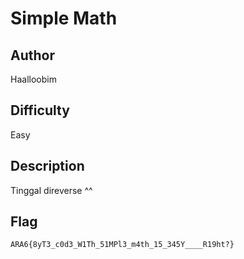 # Simple Math

## Author

Haalloobim

## Difficulty

Easy

## Description

Tinggal direverse ^^

## Flag

```
ARA6{8yT3_c0d3_W1Th_51MPl3_m4th_15_345Y____R19ht?}
```